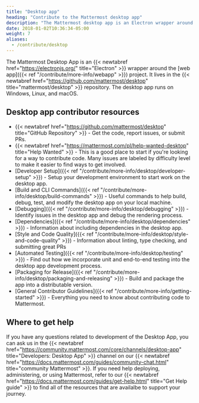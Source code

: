 ```yaml
---
title: "Desktop app"
heading: "Contribute to the Mattermost desktop app"
description: "The Mattermost desktop app is an Electron wrapper around the web app project. It lives in the mattermost/desktop repository."
date: 2018-01-02T10:36:34-05:00
weight: 7
aliases:
  - /contribute/desktop
---
```


The Mattermost Desktop App is an {{< newtabref href="https://electronjs.org/" title="Electron" >}} wrapper around the [web app]({{< ref "/contribute/more-info/webapp" >}}) project. It lives in the {{< newtabref href="https://github.com/mattermost/desktop" title="mattermost/desktop" >}} repository. The desktop app runs on Windows, Linux, and macOS.

## Desktop app contributor resources
 - {{< newtabref href="https://github.com/mattermost/desktop" title="GitHub Repository" >}} - Get the code, report issues, or submit PRs.
 - {{< newtabref href="https://mattermost.com/pl/help-wanted-desktop" title="Help Wanted" >}} - This is a good place to start if you're looking for a way to contribute code. Many issues are labeled by difficulty level to make it easier to find ways to get involved.
 - [Developer Setup]({{< ref "/contribute/more-info/desktop/developer-setup" >}}) - Setup your development environment to start work on the desktop app.
 - [Build and CLI Commands]({{< ref "/contribute/more-info/desktop/build-commands" >}}) - Useful commands to help build, debug, test, and modify the desktop app on your local machine.
 - [Debugging]({{< ref "/contribute/more-info/desktop/debugging" >}}) - Identify issues in the desktop app and debug the rendering process.
 - [Dependencies]({{< ref "/contribute/more-info/desktop/dependencies" >}}) - Information about including dependencies in the desktop app.
 - [Style and Code Quality]({{< ref "/contribute/more-info/desktop/style-and-code-quality" >}}) - Information about linting, type checking, and submitting great PRs
 - [Automated Testing]({{< ref "/contribute/more-info/desktop/testing" >}}) - Find out how we incorporate unit and end-to-end testing into the desktop app development process.
 - [Packaging for Release]({{< ref "/contribute/more-info/desktop/packaging-and-releasing" >}}) - Build and package the app into a distributable version.
 - [General Contributor Guidelines]({{< ref "/contribute/more-info/getting-started" >}}) - Everything you need to know about contributing code to Mattermost.


## Where to get help

If you have any questions related to development of the Desktop App, you can ask us in the {{< newtabref href="https://community.mattermost.com/core/channels/desktop-app" title="Developers: Desktop App" >}} channel on our {{< newtabref href="https://docs.mattermost.com/guides/community-chat.html" title="community Mattermost" >}}. If you need help deploying, administering, or using Mattermost, refer to our {{< newtabref href="https://docs.mattermost.com/guides/get-help.html" title="Get Help guide" >}} to find all of the resources that are availalbe to support your journey.
